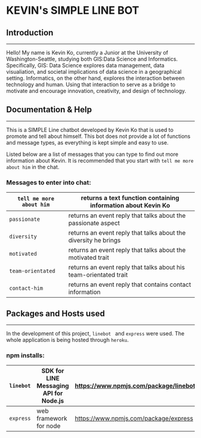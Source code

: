 # KEVIN's SIMPLE LINE BOT

## Introduction
***
Hello! My name is Kevin Ko, currently a Junior at the University of Washington-Seattle, studying both GIS:Data Science and Informatics. Specifically, GIS: Data Science explores data management, data visualiation, and societal implications of data science in a geographical setting. Informatics, on the other hand, explores the interaction between technology and human. Using that interaction to serve as a bridge to motivate and encourage innovation, creativity, and design of technology.

## Documentation & Help
***
This is a SIMPLE Line chatbot developed by Kevin Ko that is used to promote and tell about himself. This bot does not provide a lot of functions and message types, as everything is kept
simple and easy to use.

Listed below are a list of messages that you can type to find out more information about Kevin. It is recommended that you start with
`tell me more about him` in the chat.

### Messages to enter into chat:
| `tell me more about him` | returns a text function containing information about Kevin Ko     |
|----------------------------------|-------------------------------------------------------------------|
| `passionate`                     | returns an event reply that talks about the passionate aspect     |
| `diversity`                      | returns an event reply that talks about the diversity he brings   |
| `motivated`                      | returns an event reply that talks about the motivated trait       |
| `team-orientated`                | returns an event reply that talks about his team-orientated trait |
| `contact-him`                 | returns an event reply that contains contact information           |

## Packages and Hosts used 
***
In the development of this project, `linebot ` and `express` were used. The whole application is being hosted through `heroku`. 

### npm installs:
| `linebot` | SDK for LINE Messaging API for Node.js | https://www.npmjs.com/package/linebot |
|-----------|----------------------------------------|---------------------------------------|
| `express` | web framework for node                 | https://www.npmjs.com/package/express |
